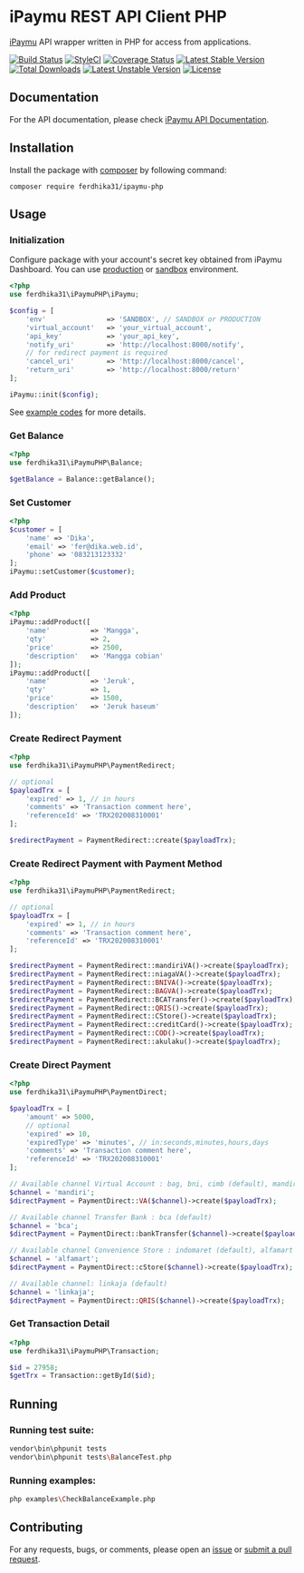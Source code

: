 iPaymu REST API Client PHP
==============

[iPaymu](https://ipaymu.com) API wrapper written in PHP for access from applications.

[![Build Status](https://travis-ci.org/ferdhika31/iPaymu-php.svg?branch=main)](https://travis-ci.org/ferdhika31/iPaymu-php)
[![StyleCI](https://github.styleci.io/repos/315871520/shield?branch=main)](https://github.styleci.io/repos/315871520)
[![Coverage Status](https://coveralls.io/repos/ferdhika31/iPaymu-php/badge.svg?branch=main&service=github)](https://coveralls.io/github/NAMESPACE/REPO?branch=master)
[![Latest Stable Version](https://poser.pugx.org/ferdhika31/iPaymu-php/v/stable)](https://packagist.org/packages/ferdhika31/iPaymu-php)
[![Total Downloads](https://poser.pugx.org/ferdhika31/iPaymu-php/downloads)](https://packagist.org/packages/ferdhika31/iPaymu-php)
[![Latest Unstable Version](https://poser.pugx.org/ferdhika31/iPaymu-php/v/unstable)](https://packagist.org/packages/ferdhika31/iPaymu-php)
[![License](https://poser.pugx.org/ferdhika31/iPaymu-php/license)](https://packagist.org/packages/ferdhika31/iPaymu-php)

## Documentation

For the API documentation, please check [iPaymu API Documentation](https://ipaymu.com/en/api-documentation/).

## Installation

Install the package with [composer](https://getcomposer.org/) by following command:
```
composer require ferdhika31/ipaymu-php
```

## Usage

### Initialization
Configure package with your account's secret key obtained from iPaymu Dashboard. You can use [production](https://my.ipaymu.com/) or [sandbox](https://sandbox.ipaymu.com/) environment.

```php
<?php
use ferdhika31\iPaymuPHP\iPaymu;

$config = [
    'env'               => 'SANDBOX', // SANDBOX or PRODUCTION
    'virtual_account'   => 'your_virtual_account',
    'api_key'           => 'your_api_key',
    'notify_uri'        => 'http://localhost:8000/notify',
    // for redirect payment is required
    'cancel_uri'        => 'http://localhost:8000/cancel',
    'return_uri'        => 'http://localhost:8000/return'
];

iPaymu::init($config);
```
See [example codes](./examples) for more details.

### Get Balance
```php
<?php
use ferdhika31\iPaymuPHP\Balance;

$getBalance = Balance::getBalance();
```

### Set Customer
```php
<?php
$customer = [
    'name' => 'Dika',
    'email' => 'fer@dika.web.id',
    'phone' => '083213123332'
];
iPaymu::setCustomer($customer);
```

### Add Product
```php
<?php
iPaymu::addProduct([
    'name'          => 'Mangga',
    'qty'           => 2,
    'price'         => 2500,
    'description'   => 'Mangga cobian'
]);
iPaymu::addProduct([
    'name'          => 'Jeruk',
    'qty'           => 1,
    'price'         => 1500,
    'description'   => 'Jeruk haseum'
]);
```

### Create Redirect Payment
```php
<?php
use ferdhika31\iPaymuPHP\PaymentRedirect;

// optional
$payloadTrx = [
    'expired' => 1, // in hours
    'comments' => 'Transaction comment here',
    'referenceId' => 'TRX202008310001'
];

$redirectPayment = PaymentRedirect::create($payloadTrx);
```

### Create Redirect Payment with Payment Method
```php
<?php
use ferdhika31\iPaymuPHP\PaymentRedirect;

// optional
$payloadTrx = [
    'expired' => 1, // in hours
    'comments' => 'Transaction comment here',
    'referenceId' => 'TRX202008310001'
];

$redirectPayment = PaymentRedirect::mandiriVA()->create($payloadTrx);
$redirectPayment = PaymentRedirect::niagaVA()->create($payloadTrx);
$redirectPayment = PaymentRedirect::BNIVA()->create($payloadTrx);
$redirectPayment = PaymentRedirect::BAGVA()->create($payloadTrx);
$redirectPayment = PaymentRedirect::BCATransfer()->create($payloadTrx);
$redirectPayment = PaymentRedirect::QRIS()->create($payloadTrx);
$redirectPayment = PaymentRedirect::CStore()->create($payloadTrx);
$redirectPayment = PaymentRedirect::creditCard()->create($payloadTrx);
$redirectPayment = PaymentRedirect::COD()->create($payloadTrx);
$redirectPayment = PaymentRedirect::akulaku()->create($payloadTrx);
```

### Create Direct Payment
```php
<?php
use ferdhika31\iPaymuPHP\PaymentDirect;

$payloadTrx = [
    'amount' => 5000,
    // optional
    'expired' => 10,
    'expiredType' => 'minutes', // in:seconds,minutes,hours,days
    'comments' => 'Transaction comment here',
    'referenceId' => 'TRX202008310001'
];

// Available channel Virtual Account : bag, bni, cimb (default), mandiri
$channel = 'mandiri';
$directPayment = PaymentDirect::VA($channel)->create($payloadTrx);

// Available channel Transfer Bank : bca (default)
$channel = 'bca';
$directPayment = PaymentDirect::bankTransfer($channel)->create($payloadTrx);

// Available channel Convenience Store : indomaret (default), alfamart
$channel = 'alfamart';
$directPayment = PaymentDirect::cStore($channel)->create($payloadTrx);

// Available channel: linkaja (default)
$channel = 'linkaja';
$directPayment = PaymentDirect::QRIS($channel)->create($payloadTrx);
```

### Get Transaction Detail
```php
<?php
use ferdhika31\iPaymuPHP\Transaction;

$id = 27958;
$getTrx = Transaction::getById($id);
```

## Running

### Running test suite:

```bash
vendor\bin\phpunit tests
vendor\bin\phpunit tests\BalanceTest.php
```

### Running examples:

```bash
php examples\CheckBalanceExample.php
```

## Contributing

For any requests, bugs, or comments, please open an [issue](https://github.com/ferdhika31/iPaymu-php/issues) or [submit a pull request](https://github.com/ferdhika31/iPaymu-php/pulls).
